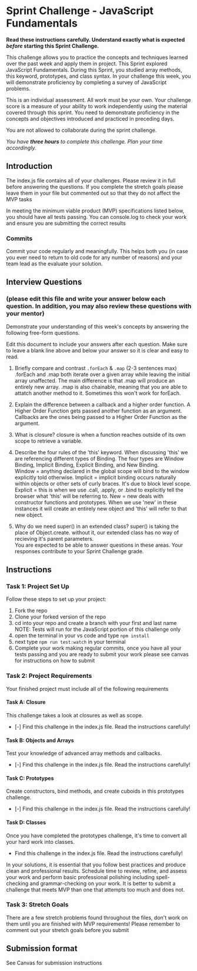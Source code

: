 # Sprint Challenge - JavaScript Fundamentals

**Read these instructions carefully. Understand exactly what is expected _before_ starting this Sprint Challenge.**

This challenge allows you to practice the concepts and techniques learned over the past week and apply them in project. This Sprint explored JavaScript Fundamentals. During this Sprint, you studied array methods, this keyword, prototypes, and class syntax. In your challenge this week, you will demonstrate proficiency by completing a survey of JavaScript problems.

This is an individual assessment. All work must be your own. Your challenge score is a measure of your ability to work independently using the material covered through this sprint. You need to demonstrate proficiency in the concepts and objectives introduced and practiced in preceding days.

You are not allowed to collaborate during the sprint challenge. 

_You have **three hours** to complete this challenge. Plan your time accordingly._


## Introduction

The index.js file contains all of your challenges. Please review it in full before answering the questions. If you complete the stretch goals please leave them in your file but commented out so that they do not affect the MVP tasks 

In meeting the minimum viable product (MVP) specifications listed below, you should have all tests passing. You can console.log to check your work and ensure you are submitting the correct results 

### Commits

Commit your code regularly and meaningfully. This helps both you (in case you ever need to return to old code for any number of reasons) and your team lead as the evaluate your solution.

## Interview Questions
### (please edit this file and write your answer below each question. In addition, you may also review these questions with your mentor)
Demonstrate your understanding of this week's concepts by answering the following free-form questions.

Edit this document to include your answers after each question. Make sure to leave a blank line above and below your answer so it is clear and easy to read.

1. Briefly compare and contrast `.forEach` & `.map` (2-3 sentences max)
        .forEach and .map both iterate over a given array while leaving the initial array unaffected.  The main difference is that .map will produce an entirely new array.  .map is also chainable, meaning that you are able to attatch another method to it.  Sometimes this won't work for forEach.

2. Explain the difference between a callback and a higher order function.
        A Higher Order Function gets passed another function as an argument.  Callbacks  are the ones being passed to a Higher Order Function as the argument.

3. What is closure?
        closure is when a function reaches outside of its own scope to retrieve a variable.

4. Describe the four rules of the 'this' keyword.
        When discussing 'this' we are referencing different types of Binding.  The four types are Window Binding, Implicit Binding, Explicit Binding, and New Binding.  
            Window = anything declared in the global scope will bind to the window explicitly told otherwise.
            Implicit = implicit binding occurs naturally within objects or other sets of curly braces.  It's due to block level scope.
            Explicit = this is when we use .call, .apply,  or .bind to explicitly tell the browser what 'this' will be referring to. 
            New = new deals with constructor functions and prototypes.  When we use 'new' in these instances it will create an entirely new object and 'this' will refer to that new object.

5. Why do we need super() in an extended class?
        super() is taking the place of Object.create.  without it, our extended class has no way of recieving it's parent parameters.  
You are expected to be able to answer questions in these areas. Your responses contribute to your Sprint Challenge grade. 

## Instructions

### Task 1: Project Set Up

Follow these steps to set up your project:

1. Fork the repo
2. Clone your forked version of the repo
3. cd into your repo and create a branch with your first and last name
NOTE: Tests will run for the JavaScript portion of this challenge only
4. open the terminal in your vs code and type `npm install`
5. next type `npm run test:watch` in your terminal
6. Complete your work making regular commits, once you have all your tests passing and you are ready to submit your work please see canvas for instructions on how to submit

### Task 2: Project Requirements

Your finished project must include all of the following requirements

#### Task A: Closure

This challenge takes a look at closures as well as scope. 
* [-] Find this challenge in the index.js file. Read the instructions carefully!

#### Task B: Objects and Arrays

Test your knowledge of advanced array methods and callbacks.
* [-] Find this challenge in the index.js file. Read the instructions carefully!

#### Task C: Prototypes

Create constructors, bind methods, and create cuboids in this prototypes challenge.
* [-] Find this challenge in the index.js file. Read the instructions carefully!

#### Task D: Classes

Once you have completed the prototypes challenge, it's time to convert all your hard work into classes.
* Find this challenge in the index.js file. Read the instructions carefully!

In your solutions, it is essential that you follow best practices and produce clean and professional results. Schedule time to review, refine, and assess your work and perform basic professional polishing including spell-checking and grammar-checking on your work. It is better to submit a challenge that meets MVP than one that attempts too much and does not.

### Task 3: Stretch Goals 

There are a few stretch problems found throughout the files, don't work on them until you are finished with MVP requirements! Please remember to comment out your stretch goals before you submit 

## Submission format

See Canvas for submission instructions 

